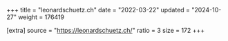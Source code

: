 +++
title = "leonardschuetz.ch"
date = "2022-03-22"
updated = "2024-10-27"
weight = 176419

[extra]
source = "https://leonardschuetz.ch/"
ratio = 3
size = 172
+++
